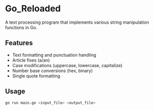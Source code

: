 # Go_Reloaded

A text processing program that implements various string manipulation functions in Go.

## Features

- Text formatting and punctuation handling
- Article fixes (a/an)
- Case modifications (uppercase, lowercase, capitalize)
- Number base conversions (hex, binary)
- Single quote formatting

## Usage

```bash
go run main.go <input_file> <output_file>
```